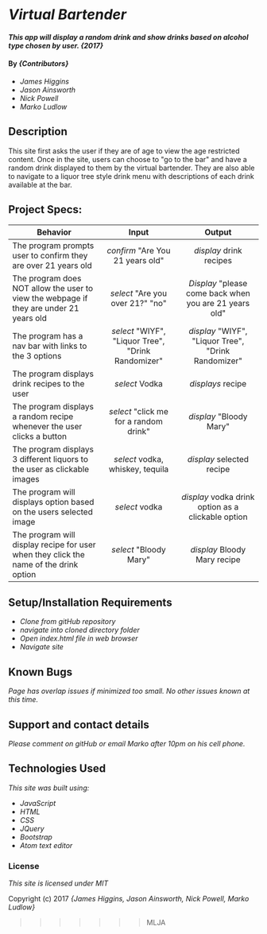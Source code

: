 
# _Virtual Bartender_

#### _This app will display a random drink and show drinks based on alcohol type chosen by user. {2017}_

#### By _**{Contributors}**_
* _James Higgins_
* _Jason Ainsworth_
* _Nick Powell_
* _Marko Ludlow_

## Description
This site first asks the user if they are of age to view the age restricted content. Once in the site, users can choose to "go to the bar" and have a random drink displayed to them by the virtual bartender. They are also able to navigate to a liquor tree style drink menu with descriptions of each drink available at the bar.

## Project Specs:
| Behavior |  Input   |  Output  |
|----------|:--------:|:--------:|
| The program prompts user to confirm they are over 21 years old| *confirm* "Are You 21 years old" | *display* drink recipes |
| The program does NOT allow the user to view the webpage if they are under 21 years old| *select* "Are you over 21?" "no" | *Display* "please come back when you are 21 years old" |
| The program has a nav bar with links to the 3 options | *select* "WIYF", "Liquor Tree", "Drink Randomizer" |  *display* "WIYF", "Liquor Tree", "Drink Randomizer" |
| The program displays drink recipes to the user | *select* Vodka | *displays* recipe |
| The program displays a random recipe whenever the user clicks a button | *select* "click me for a random drink" | *display* "Bloody Mary" |
| The program displays 3 different liquors to the user as clickable images | *select* vodka, whiskey, tequila | *display* selected recipe |
| The program will displays option based on the users selected image | *select* vodka | *display* vodka drink option as a clickable option |
| The program will display recipe for user when they click the name of the drink option  | *select* "Bloody Mary" | *display* Bloody Mary recipe |

## Setup/Installation Requirements

* _Clone from gitHub repository_
* _navigate into cloned directory folder_
* _Open index.html file in web browser_
* _Navigate site_

## Known Bugs

_Page has overlap issues if minimized too small. No other issues known at this time._

## Support and contact details

_Please comment on gitHub or email Marko after 10pm on his cell phone._

## Technologies Used

_This site was built using:_
* _JavaScript_
* _HTML_
* _CSS_
* _JQuery_
* _Bootstrap_
* _Atom text editor_


### License

*This site is licensed under MIT*

Copyright (c) 2017 _{James Higgins, Jason Ainsworth, Nick Powell, Marko Ludlow}_
>>>>>>> MLJA
